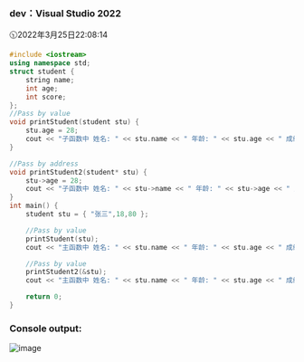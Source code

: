 ### dev：Visual Studio 2022
🕥2022年3月25日22:08:14
```C++
#include <iostream>
using namespace std;
struct student {
    string name;
    int age;
    int score;
};
//Pass by value
void printStudent(student stu) {
    stu.age = 28;
    cout << "子函数中 姓名: " << stu.name << " 年龄: " << stu.age << " 成绩: " << stu.score << endl;
}

//Pass by address
void printStudent2(student* stu) {
    stu->age = 28;
    cout << "子函数中 姓名: " << stu->name << " 年龄: " << stu->age << " 成绩: " << stu->score << endl;
}
int main() {
    student stu = { "张三",18,80 };

    //Pass by value
    printStudent(stu);
    cout << "主函数中 姓名: " << stu.name << " 年龄: " << stu.age << " 成绩: " << stu.score << endl;

    //Pass by value
    printStudent2(&stu);
    cout << "主函数中 姓名: " << stu.name << " 年龄: " << stu.age << " 成绩: " << stu.score << endl;

    return 0;
}
```
### Console output:
![image](https://user-images.githubusercontent.com/39286292/160136576-773ff19d-17de-47fa-b573-e18b0760e500.png)
